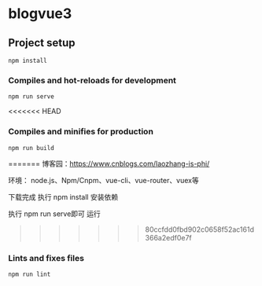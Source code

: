 # blogvue3

## Project setup
```
npm install
```

### Compiles and hot-reloads for development
```
npm run serve
```

<<<<<<< HEAD
### Compiles and minifies for production
```
npm run build
```
=======
博客园：https://www.cnblogs.com/laozhang-is-phi/

环境：
node.js、Npm/Cnpm、vue-cli、vue-router、vuex等

下载完成
执行 npm install 安装依赖

执行 npm run serve即可 运行
>>>>>>> 80ccfdd0fbd902c0658f52ac161d366a2edf0e7f

### Lints and fixes files
```
npm run lint
```
